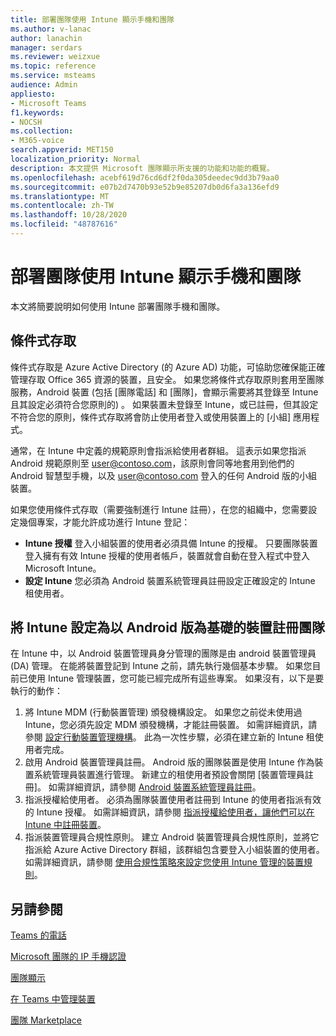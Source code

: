 ```yaml
---
title: 部署團隊使用 Intune 顯示手機和團隊
ms.author: v-lanac
author: lanachin
manager: serdars
ms.reviewer: weizxue
ms.topic: reference
ms.service: msteams
audience: Admin
appliesto:
- Microsoft Teams
f1.keywords:
- NOCSH
ms.collection:
- M365-voice
search.appverid: MET150
localization_priority: Normal
description: 本文提供 Microsoft 團隊顯示所支援的功能和功能的概覽。
ms.openlocfilehash: acebf619d76cd6df2f0da305deedec9dd3b79aa0
ms.sourcegitcommit: e07b2d7470b93e52b9e85207db0d6fa3a136efd9
ms.translationtype: MT
ms.contentlocale: zh-TW
ms.lasthandoff: 10/28/2020
ms.locfileid: "48787616"
---
```

# <a name="deploy-teams-phones-and-teams-displays-using-intune"></a>部署團隊使用 Intune 顯示手機和團隊

本文將簡要說明如何使用 Intune 部署團隊手機和團隊。

## <a name="conditional-access"></a>條件式存取

條件式存取是 Azure Active Directory (的 Azure AD) 功能，可協助您確保能正確管理存取 Office 365 資源的裝置，且安全。  如果您將條件式存取原則套用至團隊服務，Android 裝置 (包括 [團隊電話] 和 [團隊]，會顯示需要將其登錄至 Intune 且其設定必須符合您原則的) 。  如果裝置未登錄至 Intune，或已註冊，但其設定不符合您的原則，條件式存取將會防止使用者登入或使用裝置上的 [小組] 應用程式。

通常，在 Intune 中定義的規範原則會指派給使用者群組。  這表示如果您指派 Android 規範原則至 user@contoso.com，該原則會同等地套用到他們的 Android 智慧型手機，以及 user@contoso.com 登入的任何 Android 版的小組裝置。

如果您使用條件式存取（需要強制進行 Intune 註冊），在您的組織中，您需要設定幾個專案，才能允許成功進行 Intune 登記：

- **Intune 授權** 登入小組裝置的使用者必須具備 Intune 的授權。  只要團隊裝置登入擁有有效 Intune 授權的使用者帳戶，裝置就會自動在登入程式中登入 Microsoft Intune。
- **設定 Intune** 您必須為 Android 裝置系統管理員註冊設定正確設定的 Intune 租使用者。

## <a name="configure-intune-to-enroll-teams-android-based-devices"></a>將 Intune 設定為以 Android 版為基礎的裝置註冊團隊

在 Intune 中，以 Android 裝置管理員身分管理的團隊是由 android 裝置管理員 (DA) 管理。 在能將裝置登記到 Intune 之前，請先執行幾個基本步驟。  如果您目前已使用 Intune 管理裝置，您可能已經完成所有這些專案。  如果沒有，以下是要執行的動作：

1. 將 Intune MDM (行動裝置管理) 頒發機構設定。  如果您之前從未使用過 Intune，您必須先設定 MDM 頒發機構，才能註冊裝置。 如需詳細資訊，請參閱 [設定行動裝置管理機構](https://docs.microsoft.com/intune/fundamentals/mdm-authority-set)。  此為一次性步驟，必須在建立新的 Intune 租使用者完成。
2. 啟用 Android 裝置管理員註冊。 Android 版的團隊裝置是使用 Intune 作為裝置系統管理員裝置進行管理。  新建立的租使用者預設會關閉 [裝置管理員註冊]。  如需詳細資訊，請參閱 [Android 裝置系統管理員註冊](https://docs.microsoft.com/intune/enrollment/android-enroll-device-administrator)。
3. 指派授權給使用者。 必須為團隊裝置使用者註冊到 Intune 的使用者指派有效的 Intune 授權。 如需詳細資訊，請參閱 [指派授權給使用者，讓他們可以在 Intune 中註冊裝置](https://docs.microsoft.com/intune/fundamentals/licenses-assign)。
4. 指派裝置管理員合規性原則。  建立 Android 裝置管理員合規性原則，並將它指派給 Azure Active Directory 群組，該群組包含要登入小組裝置的使用者。 如需詳細資訊，請參閱 [使用合規性策略來設定您使用 Intune 管理的裝置規則](https://docs.microsoft.com/mem/intune/protect/device-compliance-get-started)。

## <a name="see-also"></a>另請參閱

[Teams 的電話](phones-for-teams.md)

[Microsoft 團隊的 IP 手機認證](teams-ip-phones.md)

[團隊顯示](teams-displays.md)

[在 Teams 中管理裝置](device-management.md)

[團隊 Marketplace](https://office.com/teamsdevices)

